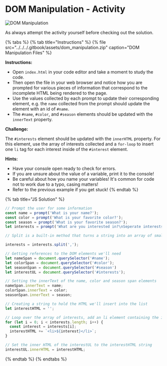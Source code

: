 # DOM Manipulation - Activity

![DOM Manipulation](../../../.gitbook/assets/image%20%2896%29.png)

As always attempt the activity yourself before checking out the solution.

{% tabs %}
{% tab title="Instructions" %}
{% file src="../../../.gitbook/assets/dom\_manipulation.zip" caption="DOM Manipulation Files" %}

**Instructions:**

* Open `index.html` in your code editor and take a moment to study the code.
* Then open the file in your web browser and notice how you are prompted for various pieces of information that correspond to the incomplete HTML being rendered to the page.
* Use the values collected by each prompt to update their corresponding element, e.g. the `name` collected from the prompt should update the element with an id of `#name`.
* The `#name`, `#color`, and `#season` elements should be updated with the `innerText` property.

**Challenge:**

The `#interests` element should be updated with the `innerHTML` property. For this element, use the array of interests collected and a `for-loop` to insert one `li` tag for each interest inside of the `#interest` element.

**Hints:**

* Have your console open ready to check for errors.
* If you are unsure about the value of a variable, print it to the console!
* Be careful about how you name your variables! It's common for code not to work due to a typo, casing matters!
* Refer to the previous example if you get stuck!
{% endtab %}

{% tab title="JS Solution" %}
```javascript
// Prompt the user for some information
const name = prompt('What is your name?');
const color = prompt('What is your favorite color?');
const season = prompt('What is your favorite season?');
let interests = prompt('What are you interested in?\nSeperate interests with a comma.\ne.g. hiking, fishing golf, etc.');

// Split is a built-in method that turns a string into an array of smaller strings, splitting them by a specified seperator (', in this case')

interests = interests.split(',');

// Getting references to the DOM elements we'll need
let nameSpan = document.querySelector('#name');
let colorSpan = document.querySelector('#color');
let seasonSpan = document.querySelector('#season')
let interestUL = document.querySelector('#interests');

// Setting the innerText of the name, color and season span elements
nameSpan.innerText = name;
colorSpan.innerText = color;
seasonSpan.innerText = season;

// Creating a string to hold the HTML we'll insert into the list
let interestHTML = '';

// Loop over the array of interests, add an li element containing the interest to the interestHTML string
for (let i = 0; i < interests.length; i++) {
  const interest = interests[i];
  interestHTML += `<li>${interest}</li>`;
}

// Set the inner HTML of the interestUL to the interestHTML string
interestUL.innerHTML = interestHTML;

```
{% endtab %}
{% endtabs %}

